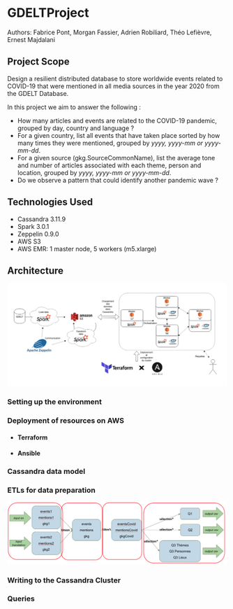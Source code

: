 # GDELTProject

Authors: Fabrice Pont, Morgan Fassier, Adrien Robiliard, Théo Lefièvre, Ernest Majdalani

## Project Scope

Design a resilient distributed database to store worldwide events related to COVID-19 that were mentioned in all media sources in the year 2020 from the GDELT Database.

In this project we aim to answer the following :

+ How many articles and events are related to the COVID-19 pandemic, grouped by day, country and language ?
+ For a given country, list all events that have taken place sorted by how many times they were mentioned, grouped by _yyyy, yyyy-mm or yyyy-mm-dd_.
+ For a given source (gkg.SourceCommonName), list the average tone and number of articles associated with each theme, person and location, grouped by _yyyy, yyyy-mm or yyyy-mm-dd_.
+ Do we observe a pattern that could identify another pandemic wave ?

## Technologies Used

+ Cassandra 3.11.9
+ Spark 3.0.1
+ Zeppelin 0.9.0
+ AWS S3
+ AWS EMR: 1 master node, 5 workers (m5.xlarge)

## Architecture

![Architecture](images/Architecture.png)

### Setting up the environment
### Deployment of resources on AWS
+ #### Terraform
+ #### Ansible
### Cassandra data model
### ETLs for data preparation
![ETL](images/ETL.png)
### Writing to the Cassandra Cluster
### Queries
